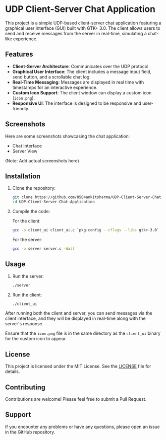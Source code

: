 # UDP Client-Server Chat Application

This project is a simple UDP-based client-server chat application featuring a graphical user interface (GUI) built with GTK+ 3.0. The client allows users to send and receive messages from the server in real-time, simulating a chat-like experience.

## Features

- **Client-Server Architecture**: Communicates over the UDP protocol.
- **Graphical User Interface**: The client includes a message input field, send button, and a scrollable chat log.
- **Real-Time Messaging**: Messages are displayed in real time with timestamps for an interactive experience.
- **Custom Icon Support**: The client window can display a custom icon (`icon.png`).
- **Responsive UI**: The interface is designed to be responsive and user-friendly.

## Screenshots

Here are some screenshots showcasing the chat application:

- Chat Interface
- Server View

(Note: Add actual screenshots here)

## Installation

1. Clone the repository:
   ```bash
   git clone https://github.com/0504ankitsharma/UDP-Client-Server-Chat-Application
   cd UDP-Client-Server-Chat-Application
   ```

2. Compile the code:

   For the client:
   ```bash
   gcc -o client_ui client_ui.c `pkg-config --cflags --libs gtk+-3.0` -Wall
   ```

   For the server:
   ```bash
   gcc -o server server.c -Wall
   ```

## Usage

1. Run the server:
   ```bash
   ./server
   ```

2. Run the client:
   ```bash
   ./client_ui
   ```

After running both the client and server, you can send messages via the client interface, and they will be displayed in real-time along with the server's response.

Ensure that the `icon.png` file is in the same directory as the `client_ui` binary for the custom icon to appear.

## License

This project is licensed under the MIT License. See the [LICENSE](LICENSE) file for details.

## Contributing

Contributions are welcome! Please feel free to submit a Pull Request.

## Support

If you encounter any problems or have any questions, please open an issue in the GitHub repository.
